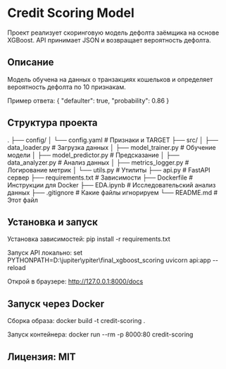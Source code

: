 # Credit Scoring Model

Проект реализует скоринговую модель дефолта заёмщика на основе XGBoost. API принимает JSON и возвращает вероятность дефолта.

## Описание

Модель обучена на данных о транзакциях кошельков и определяет вероятность дефолта по 10 признакам.

Пример ответа:
{
  "defaulter": true,
  "probability": 0.86
}

## Структура проекта

.
├── config/
│   └── config.yaml         # Признаки и TARGET
├── src/
│   ├── data_loader.py       # Загрузка данных
│   ├── model_trainer.py     # Обучение модели
│   ├── model_predictor.py   # Предсказание
│   ├── data_analyzer.py     # Анализ данных
│   ├── metrics_logger.py    # Логирование метрик
│   └── utils.py             # Утилиты
├── api.py                   # FastAPI сервер
├── requirements.txt         # Зависимости
├── Dockerfile               # Инструкции для Docker
├── EDA.ipynb                # Исследовательский анализ данных
├── .gitignore               # Какие файлы игнорируем
└── README.md                # Этот файл

## Установка и запуск

Установка зависимостей:
pip install -r requirements.txt

Запуск API локально:
set PYTHONPATH=D:\jupiter\ypiter\final_xgboost_scoring
uvicorn api:app --reload

Открой в браузере:
http://127.0.0.1:8000/docs

## Запуск через Docker

Сборка образа:
docker build -t credit-scoring .

Запуск контейнера:
docker run --rm -p 8000:80 credit-scoring

## Лицензия: MIT